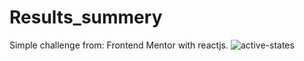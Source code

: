 # Results_summery
 Simple challenge from: Frontend Mentor with reactjs.
![active-states](https://github.com/SabineBen/Results_summery/assets/88007523/44041c6a-341a-4441-80ed-11c72346adf0)
